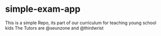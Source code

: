 # simple-exam-app
This is a simple Repo, its part of our curriculum for teaching young school kids The Tutors are @seunzone and @thirdwrist
